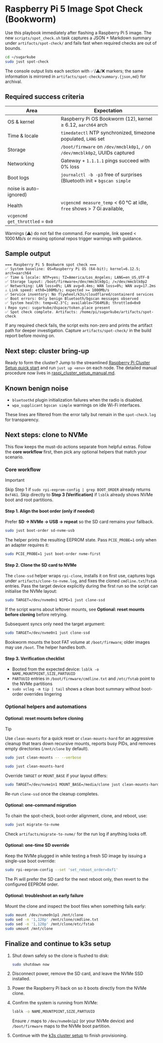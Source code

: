 # Raspberry Pi 5 Image Spot Check (Bookworm)

Use this playbook immediately after flashing a Raspberry Pi 5 image. The new
`scripts/spot_check.sh` task captures a JSON + Markdown summary under
`artifacts/spot-check/` and fails fast when required checks are out of bounds.

```bash
cd ~/sugarkube
sudo just spot-check
```

The console output lists each section with ✅/⚠️/❌ markers; the same information is
mirrored in `artifacts/spot-check/summary.{json,md}` for archival.

## Required success criteria

| Area | Expectation |
|------|-------------|
| OS & kernel | Raspberry Pi OS Bookworm (12), kernel ≥ 6.12, `aarch64` arch |
| Time & locale | `timedatectl` NTP synchronized, timezone populated, `LANG` set |
| Storage | `/boot/firmware` on `/dev/mmcblk0p1`, `/` on `/dev/mmcblk0p2`, UUIDs captured |
| Networking | Gateway + `1.1.1.1` pings succeed with 0% loss |
| Boot logs | `journalctl -b -p3` free of surprises (Bluetooth init + `bgscan simple`
  noise is auto-ignored) |
| Health | `vcgencmd measure_temp` < 60 °C at idle, `free` shows > 7 Gi available,
  `vcgencmd get_throttled` = `0x0` |

Warnings (⚠️) do not fail the command. For example, link speed < 1000 Mb/s or missing
optional repos trigger warnings with guidance.

## Sample output

```
=== Raspberry Pi 5 Bookworm spot check ===
✅ System baseline: OS=Raspberry Pi OS (64-bit); kernel=6.12.5; arch=aarch64
✅ Time & locale: NTP=yes; TZ=America/Los_Angeles; LANG=en_US.UTF-8
✅ Storage layout: /boot/firmware=/dev/mmcblk0p1; /=/dev/mmcblk0p2
✅ Networking: LAN loss=0%; LAN avg=0.4ms; WAN loss=0%; WAN avg=17.2ms
⚠️ Link speed: eth0=100Mb/s; expected >= 1000Mb/s
✅ Service inventory: No flywheel/k3s/cloudflared/containerd services
✅ Boot errors: Only benign Bluetooth/bgscan messages observed
✅ System health: temp=42.3°C; available=7564MiB; throttled=0x0
ℹ️ Repo sync: sugarkube/dspace/token.place present
✅ Spot check complete. Artifacts: /home/pi/sugarkube/artifacts/spot-check
```

If any required check fails, the script exits non-zero and prints the artifact path for
deeper investigation. Capture `artifacts/spot-check/` in the build report before moving
on.

## Next step: cluster bring-up

Ready to form the cluster? Jump to the streamlined
[Raspberry Pi Cluster Setup quick start](raspi_cluster_setup.md) and run `just up <env>` on
each node. The detailed manual procedure now lives in
[raspi_cluster_setup_manual.md](raspi_cluster_setup_manual.md).

## Known benign noise

* `bluetoothd` plugin initialization failures when the radio is disabled.
* `wpa_supplicant` `bgscan simple` warnings on idle Wi-Fi interfaces.

These lines are filtered from the error tally but remain in the `spot-check.log` for
transparency.

## Next steps: clone to NVMe

This flow keeps the must-do actions separate from helpful extras. Follow the **core workflow**
first, then pick any optional helpers that match your scenario.

### Core workflow

> [!IMPORTANT]
> Skip Step&nbsp;1 if `sudo rpi-eeprom-config | grep BOOT_ORDER` already returns `0xf461`.
> Skip directly to **Step&nbsp;3 (Verification)** if `lsblk` already shows NVMe boot and root partitions.

#### Step 1. Align the boot order (only if needed)

Prefer **SD → NVMe → USB → repeat** so the SD card remains your fallback.

```bash
sudo just boot-order sd-nvme-usb
```

The helper prints the resulting EEPROM state. Pass `PCIE_PROBE=1` only when an adapter requires it:

```bash
sudo PCIE_PROBE=1 just boot-order nvme-first
```

#### Step 2. Clone the SD card to NVMe

The `clone-ssd` helper wraps `rpi-clone`, installs it on first use, captures logs under
`artifacts/clone-to-nvme.log`, and fixes the cloned `cmdline.txt`/`fstab` entries. Pass the target
device explicitly during the first run so the script can initialise the NVMe layout:

```bash
sudo TARGET=/dev/nvme0n1 WIPE=1 just clone-ssd
```

If the script warns about leftover mounts, see **Optional: reset mounts before cloning** before
retrying.

Subsequent syncs only need the target argument:

```bash
sudo TARGET=/dev/nvme0n1 just clone-ssd
```

Bookworm mounts the boot FAT volume at `/boot/firmware`; older images may use `/boot`. The helper
handles both.

#### Step 3. Verification checklist

- Booted from the expected device: `lsblk -o NAME,MOUNTPOINT,SIZE,PARTUUID`
- `PARTUUID` entries in `/boot/firmware/cmdline.txt` and `/etc/fstab` point to the NVMe partitions
- `sudo vclog -m tip | tail` shows a clean boot summary without boot-order overrides lingering

### Optional helpers and automations

#### Optional: reset mounts before cloning

> [!TIP]
> Use `clean-mounts` for a quick reset or `clean-mounts-hard` for an aggressive
> cleanup that tears down recursive mounts, reports busy PIDs, and removes empty
> directories (`/mnt/clone` by default).
>
> ```bash
> sudo just clean-mounts -- --verbose
> ```
>
> ```bash
> sudo just clean-mounts-hard
> ```
>
> Override `TARGET` or `MOUNT_BASE` if your layout differs:
>
> ```bash
> sudo TARGET=/dev/nvme1n1 MOUNT_BASE=/media/clone just clean-mounts-hard
> ```
>
> Re-run `clone-ssd` once the cleanup completes.

#### Optional: one-command migration

To chain the spot-check, boot-order alignment, clone, and reboot, use:

```bash
sudo just migrate-to-nvme
```

Check `artifacts/migrate-to-nvme/` for the run log if anything looks off.

#### Optional: one-time SD override

Keep the NVMe plugged in while testing a fresh SD image by issuing a single-use boot override:

```bash
sudo rpi-eeprom-config --set 'set_reboot_order=0xf1'
```

The Pi will prefer the SD card for the next reboot only, then revert to the configured EEPROM order.

#### Optional: troubleshoot an early failure

Mount the clone and inspect the boot files when something fails early:

```bash
sudo mount /dev/nvme0n1p1 /mnt/clone
sudo sed -n '1,120p' /mnt/clone/cmdline.txt
sudo sed -n '1,120p' /mnt/clone/etc/fstab
sudo umount /mnt/clone
```

## Finalize and continue to k3s setup

1. Shut down safely so the clone is flushed to disk:

   ```bash
   sudo shutdown now
   ```

2. Disconnect power, remove the SD card, and leave the NVMe SSD installed.
3. Power the Raspberry Pi back on so it boots directly from the NVMe clone.
4. Confirm the system is running from NVMe:

   ```bash
   lsblk -o NAME,MOUNTPOINT,SIZE,PARTUUID
   ```

   Ensure `/` maps to `/dev/nvme0n1p2` (or your NVMe device) and `/boot/firmware` maps to the NVMe
   boot partition.
5. Continue with the [k3s cluster setup](./raspi_cluster_setup.md) to finish provisioning.
